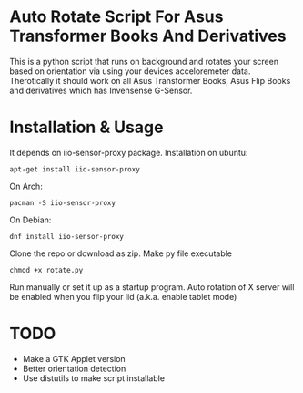 # Auto Rotate Script For Asus Transformer Books And Derivatives

This is a python script that runs on background and rotates your screen based on orientation via using your devices acceloremeter data. Therotically it should work on all Asus Transformer Books, Asus Flip Books and derivatives which has Invensense G-Sensor.

# Installation & Usage

It depends on iio-sensor-proxy package.
Installation on ubuntu:

    apt-get install iio-sensor-proxy

On Arch:

    pacman -S iio-sensor-proxy

On Debian:

    dnf install iio-sensor-proxy

Clone the repo or download as zip. Make py file executable 

    chmod +x rotate.py
   
Run manually or set it up as a startup program. Auto rotation of X server will be enabled when you flip your lid (a.k.a. enable tablet mode) 

# TODO

 - Make a GTK Applet version
 - Better orientation detection
 - Use distutils to make script installable

